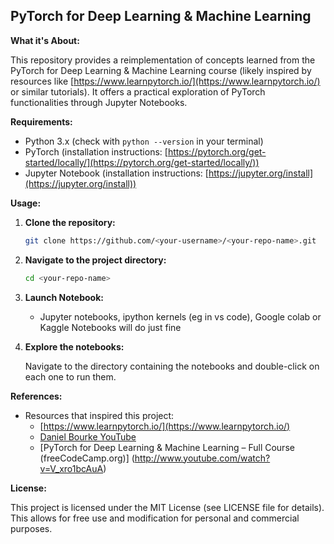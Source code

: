 ## PyTorch for Deep Learning & Machine Learning

**What it's About:**

This repository provides a reimplementation of concepts learned from the PyTorch for Deep Learning & Machine Learning course (likely inspired by resources like [https://www.learnpytorch.io/](https://www.learnpytorch.io/) or similar tutorials). It offers a practical exploration of PyTorch functionalities through Jupyter Notebooks.

**Requirements:**

- Python 3.x (check with `python --version` in your terminal)
- PyTorch (installation instructions: [https://pytorch.org/get-started/locally/](https://pytorch.org/get-started/locally/))
- Jupyter Notebook (installation instructions: [https://jupyter.org/install](https://jupyter.org/install))

**Usage:**

1. **Clone the repository:**

   ```bash
   git clone https://github.com/<your-username>/<your-repo-name>.git
   ```

2. **Navigate to the project directory:**

   ```bash
   cd <your-repo-name>
   ```

3. **Launch Notebook:**
   - Jupyter notebooks, ipython kernels (eg in vs code), Google colab or Kaggle Notebooks will do just fine

5. **Explore the notebooks:**

   Navigate to the directory containing the notebooks and double-click on each one to run them.

**References:**

- Resources that inspired this project:
    - [https://www.learnpytorch.io/](https://www.learnpytorch.io/)
    - [Daniel Bourke YouTube](https://youtu.be/Z_ikDlimN6A)
    - [PyTorch for Deep Learning & Machine Learning – Full Course (freeCodeCamp.org)] (http://www.youtube.com/watch?v=V_xro1bcAuA)

**License:**

This project is licensed under the MIT License (see LICENSE file for details). This allows for free use and modification for personal and commercial purposes.
